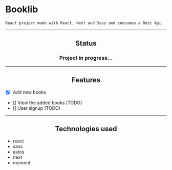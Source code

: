 # Booklib
```
React project made with React, Next and Sass and consumes a Rest Api
```
--------------------------------------
<h2 align="center">
    Status
</h2>
<h3 align="center">
    Project in progress...
</h3>

---------------------------------------

<h2 align="center"> Features </h2>

- [X] Add new books
- [] View the added books (TODO)
- [] User signup (TODO)
--------------------------------------

<h2 align="center"> Technologies used </h2>

- react
- sass
- axios
- next
- moment